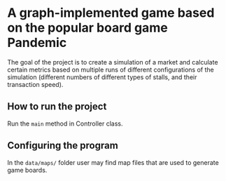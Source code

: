 # A graph-implemented game based on the popular board game Pandemic

The goal of the project is to create a simulation of a market and calculate certain metrics based on multiple runs of different configurations of the simulation (different numbers of different types of stalls, and their transaction speed).

## How to run the project
Run the `main` method in Controller class.

## Configuring the program
In the `data/maps/` folder user may find map files that are used to generate game boards.
